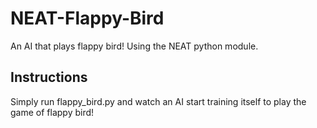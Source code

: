 
# NEAT-Flappy-Bird
An AI that plays flappy bird! Using the NEAT python module.

## Instructions
Simply run flappy_bird.py and watch an AI start training itself to play the game of flappy bird!


